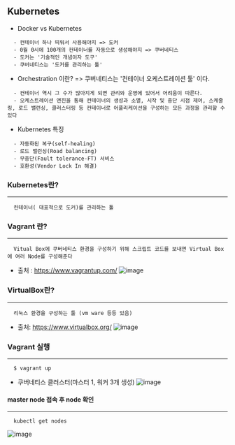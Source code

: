 ## Kubernetes
+ Docker vs Kubernetes
``` 
  - 컨테이너 하나 띄워서 사용해야지 => 도커
  - 0월 0시에 100개의 컨테이너를 자동으로 생성해야지 => 쿠버네티스
  - 도커는 '기술적인 개념이자 도구'
  - 쿠버네티스는 '도커를 관리하는 툴'
```

+ Orchestration 이란?
=> 쿠버네티스는 '컨테이너 오케스트레이션 툴' 이다.
``` 
  - 컨테이너 역시 그 수가 많아지게 되면 관리와 운영에 있어서 어려움이 따른다.
  - 오케스트레이션 엔진을 통해 컨테이너의 생성과 소멸, 시작 및 중단 시점 제어, 스케줄링, 로드 밸런싱, 클러스터링 등 컨테이너로 어플리케이션을 구성하는 모든 과정을 관리할 수 있다
```

+ Kubernetes 특징 
``` 
  - 자동화된 복구(self-healing)
  - 로드 밸런싱(Road balancing)
  - 무중단(Fault tolerance-FT) 서비스
  - 호환성(Vendor Lock In 해결)
```

### Kubernetes란?
---
```
  컨테이너( 대표적으로 도커)를 관리하는 툴
```

### Vagrant 란?
---
```
  Vitual Box에 쿠버네티스 환경을 구성하기 위해 스크립트 코드를 보내면 Virtual Box에 여러 Node를 구성해준다 
```
+ 출처 : https://www.vagrantup.com/
![image](https://user-images.githubusercontent.com/76584547/130187009-539b0b51-9fd5-4b55-9e8e-1c80cfee1195.png)


### VirtualBox란?
---
```
  리눅스 환경을 구성하는 툴 (vm ware 등등 있음)
```
+ 출처: https://www.virtualbox.org/
![image](https://user-images.githubusercontent.com/76584547/130187435-44a5d8db-ace3-4986-a4b7-b7dd06811039.png)


### Vagrant 실행
----
```shell
  $ vagrant up 
```
+ 쿠버네티스 클러스터(마스터 1, 워커 3개 생성)
![image](https://user-images.githubusercontent.com/76584547/130192990-664f9bd3-ee59-4d54-8f3e-914b6ed1ea3d.png)

#### master node 접속 후 node 확인
---
```shell
  kubectl get nodes
```
![image](https://user-images.githubusercontent.com/76584547/130193169-a5d86763-a513-4126-b166-5beb56bc60d9.png)




